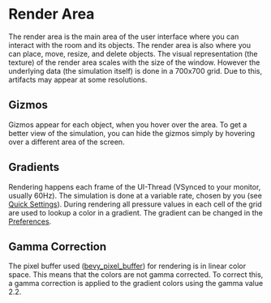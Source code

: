 # Render Area

The render area is the main area of the user interface where you can interact with the room and its objects. The render area is also where you can place, move, resize, and delete objects. The visual representation (the texture) of the render area scales with the size of the window. However the underlying data (the simulation itself) is done in a 700x700 grid. Due to this, artifacts may appear at some resolutions.

## Gizmos

Gizmos appear for each object, when you hover over the area. To get a better view of the simulation, you can hide the gizmos simply by hovering over a different area of the screen.

## Gradients

Rendering happens each frame of the UI-Thread (VSynced to your monitor, usually 60Hz). The simulation is done at a variable rate, chosen by you (see [Quick Settings](./quick_settings.md)). During rendering all pressure values in each cell of the grid are used to lookup a color in a gradient. The gradient can be changed in the [Preferences](./preferences.md).

## Gamma Correction

The pixel buffer used ([bevy_pixel_buffer](https://github.com/Zheoni/bevy_pixel_buffer)) for rendering is in linear color space. This means that the colors are not gamma corrected. To correct this, a gamma correction is applied to the gradient colors using the gamma value 2.2.
